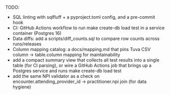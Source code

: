 TODO:
- SQL linting with sqlfluff + a pyproject.toml config, and a pre-commit hook
- CI: GitHub Actions workflow to run make create-db load test in a service container (Postgres 16)
- Data diffs: add a scripts/diff_counts.sql to compare row counts across runs/releases
- Column mapping catalog: a docs/mapping.md that pins Tuva CSV column → table.column mapping for maintainability
- add a compact summary view that collects all test results into a single table (for CI parsing), or wire a GitHub Actions job that brings up a Postgres service and runs make create-db load test
- add the same NPI validator as a check on encounter.attending_provider_id → practitioner.npi join (for data hygiene)

